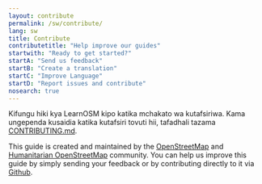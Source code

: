 ```yaml
---
layout: contribute
permalink: /sw/contribute/
lang: sw
title: Contribute
contributetitle: "Help improve our guides"
startwith: "Ready to get started?"
startA: "Send us feedback"
startB: "Create a translation"
startC: "Improve Language"
startD: "Report issues and contribute"
nosearch: true
---
```


Kifungu hiki kya LearnOSM kipo katika mchakato wa kutafsiriwa. Kama ungependa kusaidia katika kutafsiri tovuti hii,
tafadhali tazama [CONTRIBUTING.md](https://github.com/hotosm/learnosm/blob/gh-pages/CONTRIBUTING.md).

This guide is created and maintained by the [OpenStreetMap](https://www.openstreetmap.org/) and [Humanitarian OpenStreetMap](http://hotosm.org/) community. You can help us improve this guide by simply sending your feedback or by contributing directly to it via [Github](http://github.com/hotosm/learnosm).
